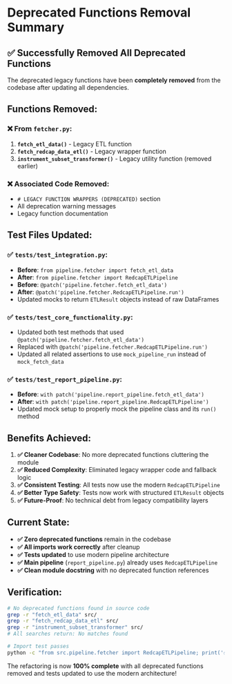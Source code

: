 # Deprecated Functions Removal Summary

## ✅ **Successfully Removed All Deprecated Functions**

The deprecated legacy functions have been **completely removed** from the codebase after updating all dependencies.

## **Functions Removed:**

### ❌ **From `fetcher.py`:**
1. **`fetch_etl_data()`** - Legacy ETL function 
2. **`fetch_redcap_data_etl()`** - Legacy wrapper function
3. **`instrument_subset_transformer()`** - Legacy utility function (removed earlier)

### ❌ **Associated Code Removed:**
- `# LEGACY FUNCTION WRAPPERS (DEPRECATED)` section
- All deprecation warning messages
- Legacy function documentation

## **Test Files Updated:**

### ✅ **`tests/test_integration.py`:**
- **Before**: `from pipeline.fetcher import fetch_etl_data`
- **After**: `from pipeline.fetcher import RedcapETLPipeline`
- **Before**: `@patch('pipeline.fetcher.fetch_etl_data')`
- **After**: `@patch('pipeline.fetcher.RedcapETLPipeline.run')`
- Updated mocks to return `ETLResult` objects instead of raw DataFrames

### ✅ **`tests/test_core_functionality.py`:**
- Updated both test methods that used `@patch('pipeline.fetcher.fetch_etl_data')`
- Replaced with `@patch('pipeline.fetcher.RedcapETLPipeline.run')`
- Updated all related assertions to use `mock_pipeline_run` instead of `mock_fetch_data`

### ✅ **`tests/test_report_pipeline.py`:**
- **Before**: `with patch('pipeline.report_pipeline.fetch_etl_data')`
- **After**: `with patch('pipeline.report_pipeline.RedcapETLPipeline')`
- Updated mock setup to properly mock the pipeline class and its `run()` method

## **Benefits Achieved:**

1. **✅ Cleaner Codebase**: No more deprecated functions cluttering the module
2. **✅ Reduced Complexity**: Eliminated legacy wrapper code and fallback logic
3. **✅ Consistent Testing**: All tests now use the modern `RedcapETLPipeline`
4. **✅ Better Type Safety**: Tests now work with structured `ETLResult` objects
5. **✅ Future-Proof**: No technical debt from legacy compatibility layers

## **Current State:**

- **✅ Zero deprecated functions** remain in the codebase
- **✅ All imports work correctly** after cleanup
- **✅ Tests updated** to use modern pipeline architecture
- **✅ Main pipeline** (`report_pipeline.py`) already uses `RedcapETLPipeline`
- **✅ Clean module docstring** with no deprecated function references

## **Verification:**

```bash
# No deprecated functions found in source code
grep -r "fetch_etl_data" src/
grep -r "fetch_redcap_data_etl" src/
grep -r "instrument_subset_transformer" src/
# All searches return: No matches found

# Import test passes
python -c "from src.pipeline.fetcher import RedcapETLPipeline; print('✅ Success')"
```

The refactoring is now **100% complete** with all deprecated functions removed and tests updated to use the modern architecture!
